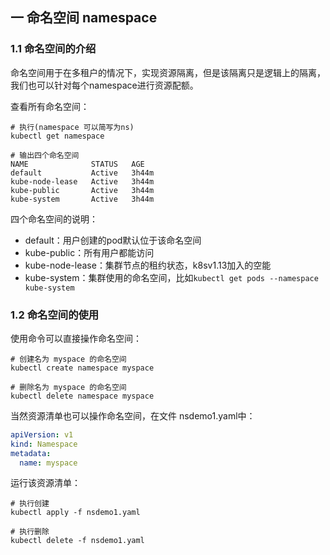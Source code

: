 ## 一 命名空间 namespace

### 1.1 命名空间的介绍

命名空间用于在多租户的情况下，实现资源隔离，但是该隔离只是逻辑上的隔离，我们也可以针对每个namespace进行资源配额。  

查看所有命名空间：
```
# 执行(namespace 可以简写为ns)
kubectl get namespace

# 输出四个命名空间
NAME              STATUS   AGE
default           Active   3h44m
kube-node-lease   Active   3h44m
kube-public       Active   3h44m
kube-system       Active   3h44m
```

四个命名空间的说明：
- default：用户创建的pod默认位于该命名空间
- kube-public：所有用户都能访问
- kube-node-lease：集群节点的租约状态，k8sv1.13加入的空能
- kube-system：集群使用的命名空间，比如`kubectl get pods --namespace kube-system`

### 1.2 命名空间的使用

使用命令可以直接操作命名空间：
```
# 创建名为 myspace 的命名空间
kubectl create namespace myspace

# 删除名为 myspace 的命名空间
kubectl delete namespace myspace
```

当然资源清单也可以操作命名空间，在文件 nsdemo1.yaml中：
```yaml
apiVersion: v1
kind: Namespace
metadata:
  name: myspace
```

运行该资源清单：
```
# 执行创建
kubectl apply -f nsdemo1.yaml 

# 执行删除
kubectl delete -f nsdemo1.yaml 
```
